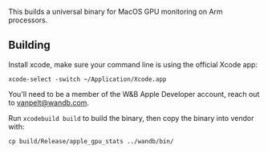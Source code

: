 This builds a universal binary for MacOS GPU monitoring on Arm processors.

## Building

Install xcode, make sure your command line is using the official Xcode app:

```
xcode-select -switch ~/Application/Xcode.app
```

You'll need to be a member of the W&B Apple Developer account, reach out to vanpelt@wandb.com.

Run `xcodebuild build` to build the binary, then copy the binary into vendor with:

`cp build/Release/apple_gpu_stats ../wandb/bin/`
